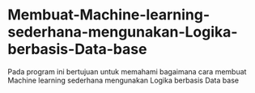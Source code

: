 # Membuat-Machine-learning-sederhana-mengunakan-Logika-berbasis-Data-base
Pada program ini bertujuan untuk memahami bagaimana cara membuat  Machine learning sederhana mengunakan Logika berbasis Data base
